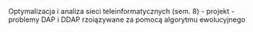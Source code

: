 Optymalizacja i analiza sieci teleinformatycznych (sem. 8) - projekt - problemy DAP i DDAP rzoiązywane za pomocą algorytmu ewolucyjnego
